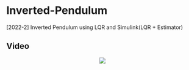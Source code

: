 # Inverted-Pendulum
[2022-2] Inverted Pendulum using LQR and Simulink(LQR + Estimator)  
## Video
<div align="center">
  <a href="https://youtu.be/k0wihVuVeV4" target="_blank"><img src="https://i9.ytimg.com/vi_webp/k0wihVuVeV4/mq2.webp?sqp=CMDf06IG-oaymwEmCMACELQB8quKqQMa8AEB-AH-CIAC0AWKAgwIABABGGUgXihYMA8=&rs=AOn4CLCSSmwq4eaJcQzZZkEBSe0zOhO6eQ"/></a>
</div>
